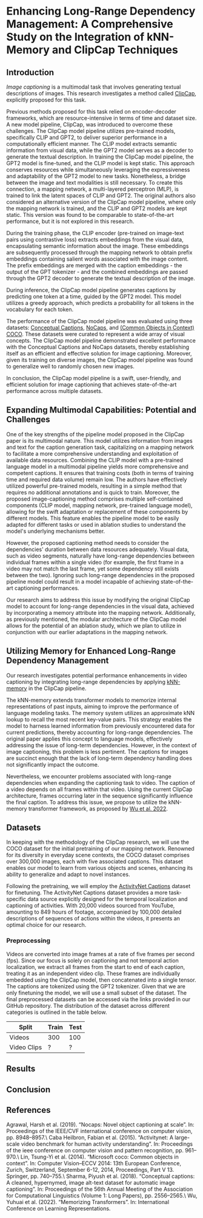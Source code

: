 # Enhancing Long-Range Dependency Management: A Comprehensive Study on the Integration of kNN-Memory and ClipCap Techniques

## Introduction

_Image captioning_ is a multimodal task that involves generating textual descriptions of images. This research investigates a method called [ClipCap](https://arxiv.org/abs/2111.09734), explicitly proposed for this task.

Previous methods proposed for this task relied on encoder-decoder frameworks, which are resource-intensive in terms of time and dataset size. A new model pipeline, ClipCap, was introduced to overcome these challenges. The ClipCap model pipeline utilizes pre-trained models, specifically CLIP and GPT2, to deliver superior performance in a computationally efficient manner. The CLIP model extracts semantic information from visual data, while the GPT2 model serves as a decoder to generate the textual description. In training the ClipCap model pipeline, the GPT2 model is fine-tuned, and the CLIP model is kept static. This approach conserves resources while simultaneously leveraging the expressiveness and adaptability of the GPT2 model to new tasks.
Nonetheless, a bridge between the image and text modalities is still necessary. To create this connection, a mapping network, a multi-layered perceptron (MLP), is trained to link the latent spaces of CLIP and GPT2. The original authors also considered an alternative version of the ClipCap model pipeline, where only the mapping network is trained, and the CLIP and GPT2 models are kept static. This version was found to be comparable to state-of-the-art performance, but it is not explored in this research.

During the training phase, the CLIP encoder (pre-trained on image-text pairs using contrastive loss) extracts embeddings from the visual data, encapsulating semantic information about the image. These embeddings are subsequently processed through the mapping network to obtain prefix embeddings containing salient words associated with the image content. The prefix embeddings are merged with the caption embeddings - the output of the GPT tokenizer - and the combined embeddings are passed through the GPT2 decoder to generate the textual description of the image.

During inference, the ClipCap model pipeline generates captions by predicting one token at a time, guided by the GPT2 model. This model utilizes a greedy approach, which predicts a probability for all tokens in the vocabulary for each token.

The performance of the ClipCap model pipeline was evaluated using three datasets: [Conceptual Captions](https://aclanthology.org/P18-1238.pdf), [NoCaps](https://arxiv.org/abs/1812.08658), and [(Common Objects in Context) COCO](https://arxiv.org/abs/1405.0312). These datasets were curated to represent a wide array of visual concepts. The ClipCap model pipeline demonstrated excellent performance with the Conceptual Captions and NoCaps datasets, thereby establishing itself as an efficient and effective solution for image captioning. Moreover, given its training on diverse images, the ClipCap model pipeline was found to generalize well to randomly chosen new images.

In conclusion, the ClipCap model pipeline is a swift, user-friendly, and efficient solution for image captioning that achieves state-of-the-art performance across multiple datasets.

## Expanding Multimodal Capabilities: Potential and Challenges

One of the key strengths of the pipeline model proposed in the ClipCap paper is its multimodal nature. This model utilizes information from images and text for the caption generation task, capitalizing on a mapping network to facilitate a more comprehensive understanding and exploitation of available data resources. Combining the CLIP model with a pre-trained language model in a multimodal pipeline yields more comprehensive and competent captions. It ensures that training costs (both in terms of training time and required data volume) remain low. The authors have effectively utilized powerful pre-trained models, resulting in a simple method that requires no additional annotations and is quick to train. Moreover, the proposed image-captioning method comprises multiple self-contained components (CLIP model, mapping network, pre-trained language model), allowing for the swift adaptation or replacement of these components by different models. This feature enables the pipeline model to be easily adapted for different tasks or used in ablation studies to understand the model's underlying mechanisms better.

However, the proposed captioning method needs to consider the dependencies' duration between data resources adequately. Visual data, such as video segments, naturally have long-range dependencies between individual frames within a single video (for example, the first frame in a video may not match the last frame, yet some dependency still exists between the two). Ignoring such long-range dependencies in the proposed pipeline model could result in a model incapable of achieving state-of-the-art captioning performances. 

Our research aims to address this issue by modifying the original ClipCap model to account for long-range dependencies in the visual data, achieved by incorporating a memory attribute into the mapping network. Additionally, as previously mentioned, the modular architecture of the ClipCap model allows for the potential of an ablation study, which we plan to utilize in conjunction with our earlier adaptations in the mapping network.

## Utilizing Memory for Enhanced Long-Range Dependency Management

Our research investigates potential performance enhancements in video captioning by integrating long-range dependencies by applying [kNN-memory](https://arxiv.org/abs/2203.08913) in the ClipCap pipeline.

The kNN-memory extends transformer models to memorize internal representations of past inputs, aiming to improve the performance of language modeling tasks. The memory system utilizes an approximate kNN lookup to recall the most recent key-value pairs. This strategy enables the model to harness learned information from previously encountered data for current predictions, thereby accounting for long-range dependencies. The original paper applies this concept to language models, effectively addressing the issue of long-term dependencies. However, in the context of image captioning, this problem is less pertinent. The captions for images are succinct enough that the lack of long-term dependency handling does not significantly impact the outcome.

Nevertheless, we encounter problems associated with long-range dependencies when expanding the captioning task to video. The caption of a video depends on all frames within that video. Using the current ClipCap architecture, frames occurring later in the sequence significantly influence the final caption. To address this issue, we propose to utilize the kNN-memory transformer framework, as proposed by [Wu et al. 2022](https://arxiv.org/abs/2203.08913).

## Datasets

In keeping with the methodology of the ClipCap research, we will use the COCO dataset for the initial pretraining of our mapping network. Renowned for its diversity in everyday scene contexts, the COCO dataset comprises over 300,000 images, each with five associated captions. This dataset enables our model to learn from various objects and scenes, enhancing its ability to generalize and adapt to novel instances.

Following the pretraining, we will employ the [ActivityNet Captions](https://arxiv.org/pdf/1705.00754v1.pdf) dataset for finetuning. The ActivityNet Captions dataset provides a more task-specific data source explicitly designed for the temporal localization and captioning of activities. With 20,000 videos sourced from YouTube, amounting to 849 hours of footage, accompanied by 100,000 detailed descriptions of sequences of actions within the videos, it presents an optimal choice for our research.

### Preprocessing

Videos are converted into image frames at a rate of five frames per second (fps). Since our focus is solely on captioning and not temporal action localization, we extract all frames from the start to end of each caption, treating it as an independent video clip. These frames are individually embedded using the ClipCap model, then concatenated into a single tensor. The captions are tokenized using the GPT2 tokenizer. Given that we are only finetuning the model, we will use a small subset of the dataset. The final preprocessed datasets can be accessed via the links provided in our GitHub repository. The distribution of the dataset across different categories is outlined in the table below.

| **Split**   | **Train** | **Test** |
|-------------|-----------|----------|
| Videos      | 300       | 100      |
| Video Clips | ?         | ?        |

## Results

## Conclusion

## References
Agrawal, Harsh et al. (2019). “Nocaps: Novel object captioning at scale”. In: Proceedings of the IEEE/CVF international conference on computer vision, pp. 8948–8957.\\
Caba Heilbron, Fabian et al. (2015). “Activitynet: A large-scale video benchmark for human activity understanding”. In: Proceedings of the ieee conference on computer vision and pattern recognition, pp. 961–970.\\
Lin, Tsung-Yi et al. (2014). “Microsoft coco: Common objects in context”. In: Computer Vision–ECCV 2014: 13th European Conference, Zurich, Switzerland, September 6-12, 2014, Proceedings, Part V 13. Springer, pp. 740–755.\\
Sharma, Piyush et al. (2018). “Conceptual captions: A cleaned, hypernymed, image alt-text dataset for automatic image captioning”. In: Proceedings of the 56th Annual Meeting of the Association
for Computational Linguistics (Volume 1: Long Papers), pp. 2556–2565.\\
Wu, Yuhuai et al. (2022). “Memorizing Transformers”. In: International Conference on Learning Representations.
